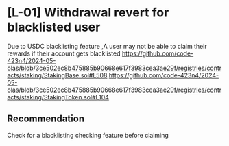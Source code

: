 # [L-01] Withdrawal revert for blacklisted user
Due to USDC blacklisting feature ,A user may not be able to claim their rewards if their account gets blacklisted
https://github.com/code-423n4/2024-05-olas/blob/3ce502ec8b475885b90668e617f3983cea3ae29f/registries/contracts/staking/StakingBase.sol#L508
https://github.com/code-423n4/2024-05-olas/blob/3ce502ec8b475885b90668e617f3983cea3ae29f/registries/contracts/staking/StakingToken.sol#L104
## Recommendation
Check for a blacklisting checking feature before claiming